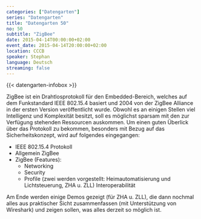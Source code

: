 ```yaml
---
categories: ["Datengarten"]
series: "Datengarten"
title: "Datengarten 50"
no: 50
subtitle: "ZigBee"
date: 2015-04-14T00:00:00+02:00
event_date: 2015-04-14T20:00:00+02:00
location: CCCB
speaker: Stephan
language: Deutsch
streaming: false
---
```

{{< datengarten-infobox >}}

ZigBee ist ein Drahtlosprotokoll für den Embedded-Bereich, welches auf
dem Funkstandard IEEE 802.15.4 basiert und 2004 von der ZigBee Alliance
in der ersten Version veröffentlicht wurde. Obwohl es an einigen Stellen
viel Intelligenz und Komplexität besitzt, soll es möglichst sparsam mit
den zur Verfügung stehenden Ressourcen auskommen. Um einen guten
Überlick über das Protokoll zu bekommen, besonders mit Bezug auf das
Sicherheitskonzept, wird auf folgendes eingegangen:

-   IEEE 802.15.4 Protokoll
-   Allgemein ZigBee
-   ZigBee (Features):
    -   Networking
    -   Security
    -   Profile (zwei werden vorgestellt: Heimautomatisierung und
        Lichtsteuerung, ZHA u. ZLL) Interoperabilität

Am Ende werden einige Demos gezeigt (für ZHA u. ZLL), die dann nochmal
alles aus praktischer Sicht zusammenfassen (mit Unterstützung von
Wireshark) und zeigen sollen, was alles derzeit so möglich ist.
